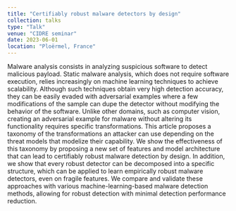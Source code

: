 ```yaml
---
title: "Certifiably robust malware detectors by design"
collection: talks
type: "Talk"
venue: "CIDRE seminar"
date: 2023-06-01
location: "Ploërmel, France"
---
```


Malware analysis consists in analyzing suspicious software to detect malicious payload. Static malware analysis, which does not require software execution, relies increasingly on machine learning techniques to achieve scalability. Although such techniques obtain very high detection accuracy, they can be easily evaded with adversarial examples where a few modifications of the sample can dupe the detector without modifying the behavior of the software. Unlike other domains, such as computer vision, creating an adversarial example for malware without altering its functionality requires specific transformations. This article proposes a taxonomy of the transformations an attacker can use depending on the threat models that modelize their capability. We show the effectiveness of this taxonomy by proposing a new set of features and model architecture that can lead to certifiably robust malware detection by design. In addition, we show that every robust detector can be decomposed into a specific structure, which can be applied to learn empirically robust malware detectors, even on fragile features. We compare and validate these approaches with various machine-learning-based malware detection methods, allowing for robust detection with minimal detection performance reduction.
